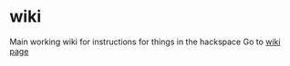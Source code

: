 # wiki
Main working wiki for instructions for things in the hackspace
Go to [wiki page](https://github.com/DoESLiverpool/wiki/wiki)
